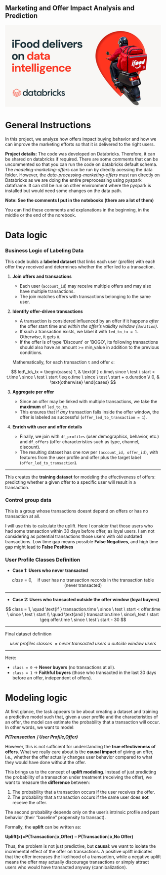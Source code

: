 ## Marketing and Offer Impact Analysis and Prediction
![ifood-og.jpg](./imgs/ifood-og.jpg "ifood-og.jpg")

# General Instructions

In this project, we analyze how offers impact buying behavior and how we can improve the marketing efforts so that it is delivered to the right users.

**Project details:**
The code was developed on Databricks. Therefore, it can be shared on databricks if required. There are some comments that can be uncommented so that you can run the code on databricks default schema. The _modeling-marketing-offers_ can be run by directly acessing the data folder. However, the _data-processing-marketing-offers_ must run directly on Databricks as we are doing the entire preprocessing using pyspark dataframe. It can still be run on other environment where the pyspark is installed but would need some changes on the data path.


**Note: See the comments I put in the notebooks (there are a lot of them)**

You can find these comments and explanations in the beginning, in the middle or the end of the norebook.

# Data logic

### Business Logic of Labeling Data

This code builds a **labeled dataset** that links each user (profile) with each offer they received and determines whether the offer led to a transaction.  

1. **Join offers and transactions**  
   - Each user (`account_id`) may receive multiple offers and may also have multiple transactions.  
   - The join matches offers with transactions belonging to the same user.  

2. **Identify offer-driven transactions**  
   - A transaction is considered influenced by an offer if it happens *after* the offer start time and *within the offer’s validity window (`duration`)*.  
   - If such a transaction exists, we label it with `led_to_tx = 1`. Otherwise, it gets `0`.
   - If the offer is of type 'Discount' or 'BOGO', its following transactions should also have an amount >= min_value in addition to the previous conditions. 

   Mathematically, for each transaction `t` and offer `o`:  

$$
led\_to\_tx =
\begin{cases}
1, & \text{if } o.time\ since \ test \ start < t.time \ since \ test \ start \leq o.time \ since \ test \ start + o.duration \\
0, & \text{otherwise}
\end{cases}
$$

3. **Aggregate per offer**  
   - Since an offer may be linked with multiple transactions, we take the **maximum** of `led_to_tx`.  
   - This ensures that if *any* transaction falls inside the offer window, the offer is labeled as successful (`offer_led_to_transaction = 1`).  

4. **Enrich with user and offer details**  
   - Finally, we join with `df_profiles` (user demographics, behavior, etc.) and `df_offers` (offer characteristics such as type, channel, discount).  
   - The resulting dataset has one row per `(account_id, offer_id)`, with features from the user profile and offer plus the target label (`offer_led_to_transaction`).  

---

This creates the **training dataset** for modeling the effectiveness of offers: predicting whether a given offer to a specific user will result in a transaction.



### Control group data
This is a group whose transactions doesnt depend on offers or has no transaction at all.

I will use this to calculate the uplift.
Here I consider that those users who had some transaction within 30 days before offer, as loyal users. I am not considering as potential transactions those users with old outdated transactions.
Low time gap means possible **False Negatives**, and high time gap might lead to **False Positives**


### User Profile Classes Definition

- **Case 1: Users who never transacted**

$$
class = 0, \quad \text{if user has no transaction records in the transaction table (never transacted)}
$$  

---

- **Case 2: Users who transacted outside the offer window (loyal buyers)**

$$
class = 1, \quad \text{if } transaction.time \ since \ test \ start < offer.time \ since \ test \ start \\
\quad \text{and } transaction.time \ since\_test \ start \geq offer.time \ since \ test \ start - 30
$$  

---

Final dataset definition

$$
user \ profiles\ classes \  = never \ transacted \ users \cup outside \ window \ users
$$

---

Here:
- `class = 0` → **Never buyers** (no transactions at all).  
- `class = 1` → **Faithful buyers** (those who transacted in the last 30 days before an offer, independent of offers).



# Modeling logic # 
At first glance, the task appears to be about creating a dataset and training a predictive model such that, given a user profile and the characteristics of an offer, the model can estimate the probability that a transaction will occur. In other words, we want to model:

**_P(Transaction ∣ User Profile,Offer)_**


However, this is not sufficient for understanding the **true effectiveness of offers**. What we really care about is the **causal impact** of giving an offer, i.e., whether the offer actually changes user behavior compared to what they would have done without the offer.  

This brings us to the concept of **uplift modeling**. Instead of just predicting the probability of a transaction under treatment (receiving the offer), we want to measure the **difference** between:  

1. The probability that a transaction occurs if the user receives the offer.  
2. The probability that a transaction occurs if the same user does **not** receive the offer.  

The second probability depends only on the user’s intrinsic profile and past behavior (their “baseline” propensity to transact).  

Formally, the **uplift** can be written as:

**Uplift(x)=P(Transaction∣x,Offer) − P(Transaction∣x,No Offer)**

Thus, the problem is not just predictive, but **causal**: we want to isolate the incremental effect of the offer on transactions. A positive uplift indicates that the offer increases the likelihood of a transaction, while a negative uplift means the offer may actually discourage transactions or simply attract users who would have transacted anyway (cannibalization).
